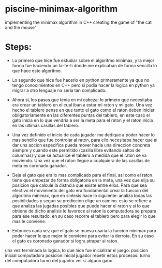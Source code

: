 # piscine-minimax-algorithm
implementing the minimax algorithm in C++ creating the game of "the cat and the mouse"

# Steps:
- Lo primero que hice fue estudiar sobre el algoritmo minimax, y la mejor forma fue haciendo un ta-te-ti donde me explicaban de forma sencilla lo que hace este algoritmo.

- Lo segundo que hice fue hacerlo en python primeramente ya que no tengo conocimientos en C++ pero si podia hacer la logica en python ya migrar a otro lenguaje no seria tan complicado.

- Ahora si, los pasos que tenia en mi cabeza:
lo primero que necesitaba era crear un tablero en el cual iban a estar mi raton y mi gato. Una vez hecho el tablero pense en que tanto el gato como el raton deben iniciar obligatoriamente en las diferentes puntas del tablero, en este caso el gato inicia en lo que vendria a ser la meta para el raton y el raton inicia en las ultimas casillas del tablero.

- Una vez definido el inicio de cada jugador me dedique a poder hacer lo mas sencillo que fue controlar al raton, para ello necesitaba hacer que al dar una accion especifica pueda mover hacia una direccion concreta siempre y cuando este permitido (casilla libre evitando saltos de columnas) y que se actualice el tablero a medida que el raton se va moviendo. Una vez que el raton llegue a cualquiera de las casillas de meta es coronado ganador.

- Deje el gato que era lo mas complicado para el final, asi como el raton tiene que empezar de forma obligatoria en la meta, una vez que elija su posicion que calcule la distncia que existe entre ellos. Para que sea efectivo el movimiento del gato era fundamental crear la funcion del algoritmo minimax, que en sintesis hace lo siguiente:
    analiza todas las posibilidades y segun su prediccion elige un camino.
    esto se refiere a que analiza las jugadas posibles que puede hacer el raton y si lo que obtiene de dicho analisis le favorece al raton la computadora se prepara para ese resultado.
    en su caso recorre el tablero pero para elegir lo que mas le conviene.
- Entonces cada vez que el gato se mueva usaria la funcion minimax para poder hacer lo que mejor le conviene para evitar la derrota. En su caso el gato es coronado ganador si logra atrapar al raton.

una vez terminada la logica, lo que hice fue inicializar el juego:
    posicion inicial computadora
    posicion inicial jugador
    repetir estos procesos:
        turno del computadora
        turno del jugador
        ver si alguno gano